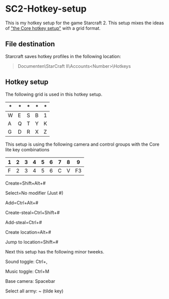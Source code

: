 # SC2-Hotkey-setup

This is my hotkey setup for the game Starcraft 2. This setup mixes the ideas of ["the Core hotkey setup"](https://drive.google.com/drive/folders/1ui2HNwaUa4FkHzRwATgXHNVEpolLNOzA) with a grid format.



## File destination
Starcraft saves hotkey profiles in the following location: 

> Documenten\StarCraft II\Accounts\<Number>\Hotkeys


## Hotkey setup

The following grid is used in this hotkey setup.

| *| * | * | * | * |
|---|---|---|---|---|
| W | E | S | B | 1 |
| A | Q | T | Y | K |
| G | D | R | X | Z |

This setup is using the following camera and control groups with the Core lite  key combinations

| 1 | 2 | 3 | 4 | 5 | 6 | 7 | 8 | 9  |
|---|---|---|---|---|---|---|---|----|
| F | 2 | 3 | 4 | 5 | 6 | C | V | F3 |


Create=Shift+Alt+#

Select=No modifier (Just #)

Add=Ctrl+Alt+#

Create-steal=Ctrl+Shift+#

Add-steal=Ctrl+#

Create location=Alt+#

Jump to location=Shift+#


Next this setup has the following minor tweeks.


Sound toggle: Ctrl+,

Music toggle: Ctrl+M

Base camera: Spacebar

Select all army: ~ (tilde key)

